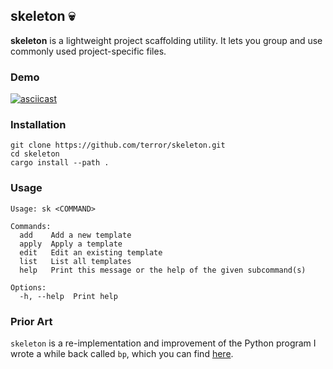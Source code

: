 ## skeleton 💀

**skeleton** is a lightweight project scaffolding utility. It lets you group and use
commonly used project-specific files.

### Demo

[![asciicast](https://asciinema.org/a/rx0tWWfPTPZNXoBboE7dzX3tX.svg)](https://asciinema.org/a/rx0tWWfPTPZNXoBboE7dzX3tX)

### Installation

```
git clone https://github.com/terror/skeleton.git
cd skeleton
cargo install --path .
```

### Usage

```present cargo run -- --help
Usage: sk <COMMAND>

Commands:
  add    Add a new template
  apply  Apply a template
  edit   Edit an existing template
  list   List all templates
  help   Print this message or the help of the given subcommand(s)

Options:
  -h, --help  Print help
```

### Prior Art

`skeleton` is a re-implementation and improvement of the Python program I wrote a while
back called `bp`, which you can find [here](https://github.com/terror/bp).

